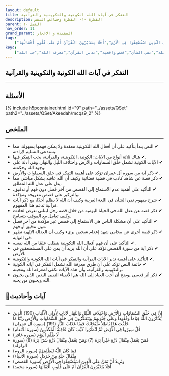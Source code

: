 ```yaml
---
layout: default
title: التفكر في آيات الله الكونية والتكوينية والقرآنية
description: الفطرة -١- الفطرة وخصائص النفس
parent: الفصل ١٠
nav_order: 11
grand_parent: العقيدة و الاعجاز
tags: 
    ["إِنَّ فِي خَلْقِ السَّمَاوَاتِ وَالْأَرْضِ وَاخْتِلَافِ اللَّيْلِ وَالنَّهَارِ لَآيَاتٍ لِأُولِي الْأَلْبَابِ (190) الَّذِينَ يَذْكُرُونَ اللَّهَ قِيَاماً وَقُعُوداً وَعَلَى جُنُوبِهِمْ وَيَتَفَكَّرُونَ فِي خَلْقِ السَّمَاوَاتِ وَالْأَرْضِ رَبَّنَا مَا خَلَقْتَ هَذَا بَاطِلاً سُبْحَانَكَ فَقِنَا عَذَابَ النَّارِ (191)","قُلْ سِيرُوا فِي الْأَرْضِ ثُمَّ انْظُرُوا كَيْفَ كَانَ عَاقِبَةُ الْمُكَذِّبِينَ","لَا ظُلْمَ الْيَوْمَ","فَمَنْ يَعْمَلْ مِثْقَالَ ذَرَّةٍ خَيْراً يَرَهُ (7) وَمَنْ يَعْمَلْ مِثْقَالَ ذَرَّةٍ شَرّاً يَرَهُ (8)","فَمَا كَانَ اللَّهُ لِيَظْلِمَهُمْ","مِثْقَالَ حَبَّةٍ مِنْ خَرْدَلٍ","وَنُرِيدُ أَنْ نَمُنَّ عَلَى الَّذِينَ اسْتُضْعِفُوا فِي الْأَرْضِ","أَفَلَا يَتَدَبَّرُونَ الْقُرْآنَ أَمْ عَلَى قُلُوبٍ أَقْفَالُهَا"]
keys:
    ["آيات كونية","آيات تكوينية","آيات قرآنية","التفكر","عدل الله","نفي الشأن","قصص واقعية","تدبر القرآن","معرفة الله","حب الله"]
---
```

## ‏التفكر في آيات الله الكونية والتكوينية والقرآنية
***
## الأسئلة 
{% include h5pcontainer.html id="9" path="../assets/QSet" path2="../assets/QSet/Akeedah/mcqs9_2" %}
## الملخص
***
- ‏✔ النص يبدأ بتأكيد على أن أفعال الله التكوينية معقدة ولا يمكن فهمها بسهولة، مما يستدعي التسليم لإرادته. 
- ‏✔ هناك ثلاثة أنواع من الآيات: الكونية، التكوينية، والقرآنية، يجب التفكر فيها. 
- ‏✔ الآيات الكونية تشمل خلق السماوات والأرض واختلاف الليل والنهار، وهي أدلة على وجود الله وحكمته. 
- ‏✔ ذكر آية من سورة آل عمران تؤكد على أهمية التفكر في خلق السماوات والأرض. 
- ‏✔ ذكر قصة عن شاهد كاذب في قضية قضائية وكيف أن الله عاقبه بشكل مباشر، مما يدل على عدل الله المطلق. 
- ‏✔ التأكيد على أهمية عدم الاستماع إلى القصص من آخر فصل دون فهم أو تدقيق، والتركيز على قصص معروفة ومؤكدة. 
- ‏✔ شرح مفهوم نفي الشأن في اللغة العربية وكيف أن الله لا يظلم أحدًا، مع ذكر آيات قرآنية تدعم هذا المفهوم. 
- ‏✔ ذكر قصة عن عدل الله في الحياة اليومية من خلال قصة رجل لبناني تعرض لحادث وكيف تعامل مع الموقف بتسامح. 
- ‏✔ التأكيد على أن مشكلة الناس هي الاستماع إلى قصص غير مؤكدة من آخر فصل دون تدقيق أو فهم. 
- ‏✔ ذكر قصة أخرى عن محامي شهد إعدام شخص بريء وكيف أن العدالة الإلهية تظهر في النهاية. 
- ‏✔ التأكيد على أن فهم أفعال الله التكوينية يتطلب علمًا من الله نفسه. 
- ‏✔ ذكر آية من سورة القصص تؤكد على أن الله يريد أن يمن على المستضعفين في الأرض. 
- ‏✔ التأكيد على أهمية تدبر الآيات القرآنية والتفكر في آيات الله الكونية والتكوينية. 
- ‏✔ خاتمة النص تؤكد على أن طرق معرفة الله تشمل التفكر في آياته الكونية والتكوينية والقرآنية، وأن هذه الآيات تكفي لمعرفة الله ومحبته. 
- ‏✔ ذكر أثر قدسي يوضح أن أحب العباد إلى الله هم الأتقياء النقيي اليدين الذين يحبون الله ويحبون من يحبه. 

## 📜آيات وأحاديث
***
- ‏إِنَّ فِي خَلْقِ السَّمَاوَاتِ وَالْأَرْضِ وَاخْتِلَافِ اللَّيْلِ وَالنَّهَارِ لَآيَاتٍ لِأُولِي الْأَلْبَابِ (190) الَّذِينَ يَذْكُرُونَ اللَّهَ قِيَاماً وَقُعُوداً وَعَلَى جُنُوبِهِمْ وَيَتَفَكَّرُونَ فِي خَلْقِ السَّمَاوَاتِ وَالْأَرْضِ رَبَّنَا مَا خَلَقْتَ هَذَا بَاطِلاً سُبْحَانَكَ فَقِنَا عَذَابَ النَّارِ (191) (سورة آل عمران)
- ‏قُلْ سِيرُوا فِي الْأَرْضِ ثُمَّ انْظُرُوا كَيْفَ كَانَ عَاقِبَةُ الْمُكَذِّبِينَ (سورة الأنعام)
- ‏لَا ظُلْمَ الْيَوْمَ (سورة غافر)
- ‏فَمَنْ يَعْمَلْ مِثْقَالَ ذَرَّةٍ خَيْراً يَرَهُ (7) وَمَنْ يَعْمَلْ مِثْقَالَ ذَرَّةٍ شَرّاً يَرَهُ (8) (سورة الزلزلة)
- ‏فَمَا كَانَ اللَّهُ لِيَظْلِمَهُمْ (سورة الروم)
- ‏مِثْقَالَ حَبَّةٍ مِنْ خَرْدَلٍ (سورة الأنبياء)
- ‏وَنُرِيدُ أَنْ نَمُنَّ عَلَى الَّذِينَ اسْتُضْعِفُوا فِي الْأَرْضِ (سورة القصص)
- ‏أَفَلَا يَتَدَبَّرُونَ الْقُرْآنَ أَمْ عَلَى قُلُوبٍ أَقْفَالُهَا (سورة محمد)

